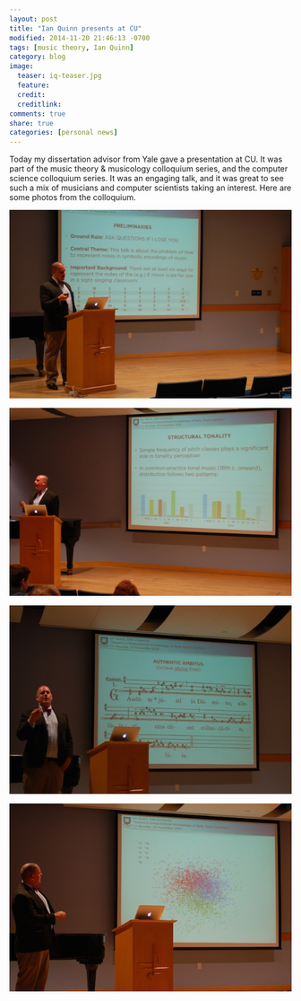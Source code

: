 ```yaml
---
layout: post
title: "Ian Quinn presents at CU"
modified: 2014-11-20 21:46:13 -0700
tags: [music theory, Ian Quinn]
category: blog
image:
  teaser: iq-teaser.jpg
  feature:
  credit:
  creditlink:
comments: true
share: true
categories: [personal news]
---
```


Today my dissertation advisor from Yale gave a presentation at CU. It was part of the music theory & musicology colloquium series, and the computer science colloquium series. It was an engaging talk, and it was great to see such a mix of musicians and computer scientists taking an interest. Here are some photos from the colloquium.

[![](/media/iq/iq-4.jpg)](/media/iq/iq4.jpg)

[![](/media/iq/iq-3.jpg)](/media/iq/iq3.jpg)

[![](/media/iq/iq-2.jpg)](/media/iq/iq2.jpg)

[![](/media/iq/iq-1.jpg)](/media/iq/iq1.jpg)
